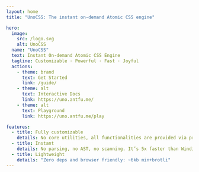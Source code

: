 ```yaml
---
layout: home
title: "UnoCSS: The instant on-demand Atomic CSS engine"

hero:
  image:
    src: /logo.svg
    alt: UnoCSS
  name: "UnoCSS"
  text: Instant On-demand Atomic CSS Engine
  tagline: Customizable · Powerful · Fast · Joyful
  actions:
    - theme: brand
      text: Get Started
      link: /guide/
    - theme: alt
      text: Interactive Docs
      link: https://uno.antfu.me/
    - theme: alt
      text: Playground
      link: https://uno.antfu.me/play

features:
  - title: Fully customizable
    details: No core utilities, all functionalities are provided via presets.
  - title: Instant
    details: No parsing, no AST, no scanning. It’s 5x faster than Windi CSS or Tailwind JIT.
  - title: Lightweight
    details: "Zero deps and browser friendly: ~6kb min+brotli"
---
```

